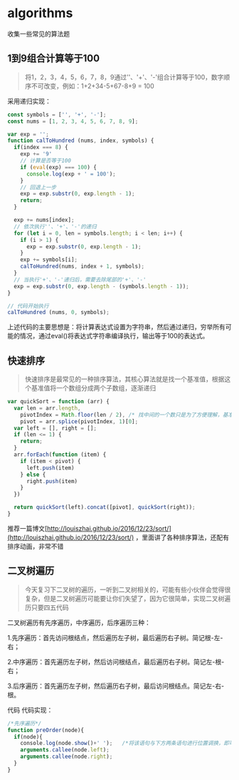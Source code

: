 # algorithms
收集一些常见的算法题

## 1到9组合计算等于100
> 将1，2，3，4，5，6，7，8，9通过''、'+'、'-'组合计算等于100，数字顺序不可改变，例如：1+2+34-5+67-8+9 = 100

采用递归实现：
```js
const symbols = ['', '+', '-'];
const nums = [1, 2, 3, 4, 5, 6, 7, 8, 9];

var exp = '';
function calToHundred (nums, index, symbols) {
  if(index === 8) {
    exp += '9'
    // 计算是否等于100
    if (eval(exp) === 100) {
      console.log(exp + ' = 100');
    }
    // 回退上一步
    exp = exp.substr(0, exp.length - 1);
    return;
  }

  exp += nums[index];
  // 依次执行''、'+'、'-'的递归
  for (let i = 0, len = symbols.length; i < len; i++) {
    if (i > 1) {
      exp = exp.substr(0, exp.length - 1);
    }
    exp += symbols[i];
    calToHundred(nums, index + 1, symbols);
  }
  // 当执行'+'、'-'递归后，需要去除尾部的'+'、'-'
  exp = exp.substr(0, exp.length - (symbols.length - 1));
}

// 代码开始执行
calToHundred (nums, 0, symbols);
```
上述代码的主要思想是：将计算表达式设置为字符串，然后通过递归，穷举所有可能的情况，通过eval()将表达式字符串编译执行，输出等于100的表达式。


## 快速排序
> 快速排序是最常见的一种排序算法，其核心算法就是找一个基准值，根据这个基准值将一个数组分成两个子数组，逐渐递归

```js
var quickSort = function (arr) {
  var len = arr.length, 
    pivotIndex = Math.floor(len / 2), /* 找中间的一个数只是为了方便理解，基准值可以是数组中任意一个数 */
    pivot = arr.splice(pivotIndex, 1)[0];
  var left = [], right = [];
  if (len <= 1) {
    return;
  }
  arr.forEach(function (item) {
    if (item < pivot) {
      left.push(item)
    } else {
      right.push(item)
    }
  })

  return quickSort(left).concat([pivot], quickSort(right));
}
```
推荐一篇博文[http://louiszhai.github.io/2016/12/23/sort/](http://louiszhai.github.io/2016/12/23/sort/) ，里面讲了各种排序算法，还配有排序动画，非常不错


## 二叉树遍历
> 今天复习下二叉树的遍历，一听到二叉树相关的，可能有些小伙伴会觉得很复杂，但是二叉树遍历可能要让你们失望了，因为它很简单，实现二叉树遍历只要四五代码

二叉树遍历有先序遍历，中序遍历，后序遍历三种：

1.先序遍历：首先访问根结点，然后遍历左子树，最后遍历右子树。简记根-左-右；

2.中序遍历：首先遍历左子树，然后访问根结点，最后遍历右子树。简记左-根-右；

3.后序遍历：首先遍历左子树，然后遍历右子树，最后访问根结点。简记左-右-根。 

代码
代码实现：
```js
/*先序遍历*/
function preOrder(node){
  if(node){
    console.log(node.show()+' ');   /*将该语句与下方两条语句进行位置调换，即可实现不同的遍历顺序*/
    arguments.callee(node.left);
    arguments.callee(node.right);
  }
}
```

